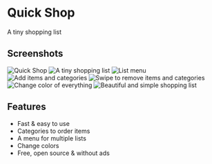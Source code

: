 # Quick Shop

A tiny shopping list

## Screenshots

![Quick Shop](res/banner.jpg "Quick Shop")
![A tiny shopping list](res/list_nocolor.jpg "A tiny shopping list")
![List menu](res/menu.jpg "List menu")
![Add items and categories](res/add.jpg "Add items and categories")
![Swipe to remove items and categories](res/rm.jpg "Swipe to remove items and categories")
![Change color of everything](res/color.jpg "Change color of everything")
![Beautiful and simple shopping list](res/list_color.jpg "Beautiful and simple shopping list")

## Features

- Fast & easy to use
- Categories to order items
- A menu for multiple lists
- Change colors
- Free, open source & without ads

